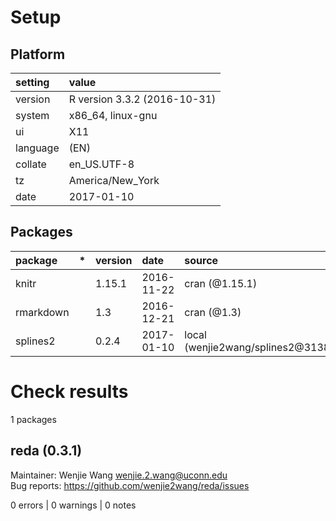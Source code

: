 # Setup

## Platform

|setting  |value                        |
|:--------|:----------------------------|
|version  |R version 3.3.2 (2016-10-31) |
|system   |x86_64, linux-gnu            |
|ui       |X11                          |
|language |(EN)                         |
|collate  |en_US.UTF-8                  |
|tz       |America/New_York             |
|date     |2017-01-10                   |

## Packages

|package   |*  |version |date       |source                               |
|:---------|:--|:-------|:----------|:------------------------------------|
|knitr     |   |1.15.1  |2016-11-22 |cran (@1.15.1)                       |
|rmarkdown |   |1.3     |2016-12-21 |cran (@1.3)                          |
|splines2  |   |0.2.4   |2017-01-10 |local (wenjie2wang/splines2@3138842) |

# Check results
1 packages

## reda (0.3.1)
Maintainer: Wenjie Wang <wenjie.2.wang@uconn.edu>  
Bug reports: https://github.com/wenjie2wang/reda/issues

0 errors | 0 warnings | 0 notes


